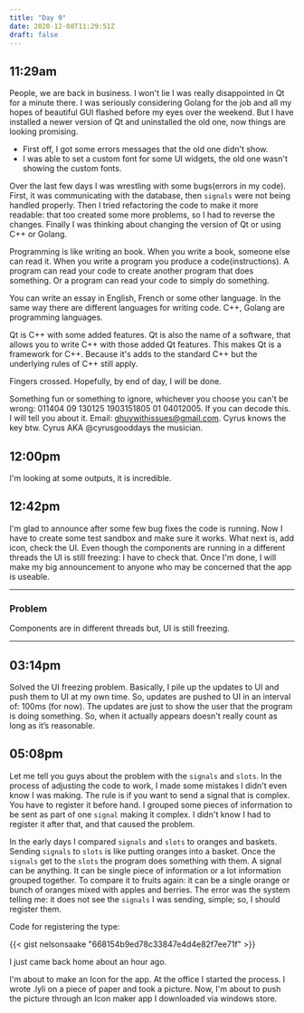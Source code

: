 ```yaml
---
title: "Day 9"
date: 2020-12-08T11:29:51Z
draft: false
---
```


<!-- {{< story/time "11" "29" "am" >}} -->
## 11:29am

People, we are back in business. I won't lie I was really disappointed in Qt for a minute there. I was seriously considering Golang for the job and all my hopes of beautiful GUI flashed before my eyes over the weekend. But I have installed a newer version of Qt and uninstalled the old one, now things are looking promising. <!--more-->
+ First off, I got some errors messages that the old one didn't show.
+ I was able to set a custom font for some UI widgets, the old one wasn't showing the custom fonts. 

Over the last few days I was wrestling with some bugs(errors in my code). First, it was communicating with the database, then `signals` were not being handled properly. Then I tried refactoring the code to make it more readable: that too created some more problems, so I had to reverse the changes. Finally I was thinking about changing the version of Qt or using C++ or Golang.

Programming is like writing an book. When you write a book, someone else can read it. When you write a program you produce a code(instructions). A program can read your code to create another program that does something. Or a program can read your code to simply do something.

You can write an essay in English, French or some other language. In the same way there are different languages for writing code. C++, Golang are programming languages.

Qt is C++ with some added features. Qt is also the name of a software, that allows you to write C++ with those added Qt features. This makes Qt is a framework for C++. Because it's adds to the standard C++ but the underlying rules of C++ still apply.

Fingers crossed. Hopefully, by end of day, I will be done. 

Something fun or something to ignore, whichever you choose you can't be wrong: 011404 09 130125 1903151805 01 04012005.  If you can decode this. I will tell you about it. Email: ghuywithissues@gmail.com. Cyrus knows the key btw. Cyrus AKA @cyrusgooddays the musician. 

<!-- {{< story/time "12" "00" "pm" >}} -->
## 12:00pm

I'm looking at some outputs, it is incredible. 

<!-- {{< story/time "12" "42" "pm" >}} -->
## 12:42pm

I'm glad to announce after some few bug fixes the code is running. Now I have to create some test sandbox and make sure it works. What next is, add icon, check the UI. Even though the components are running in a different threads the UI is still freezing: I have to check that. Once I'm done, I will make my big announcement to anyone who may be concerned that the app is useable. 

<!-- {{< story/problem >}}  -->
---

### Problem

Components are in different threads but, UI is still freezing. 

<!-- {{< /story/problem >}} -->
---

<!-- {{< story/time "3" "14" "pm" >}} -->
## 03:14pm

Solved the UI freezing problem. Basically, I pile up the updates to UI and push them to UI at my own time. So, updates are pushed to UI in an interval of: 100ms (for now). The updates are just to show the user that the program is doing something. So, when it actually appears doesn't really count as long as it’s reasonable. 

<!-- {{< story/time "5" "8" "pm" >}} -->
## 05:08pm

Let me tell you guys about the problem with the `signals` and `slots`. In the process of adjusting the code to work, I made some mistakes I didn't even know I was making. The rule is if you want to send a signal that is complex. You have to register it before hand. I grouped some pieces of information to be sent as part of one `signal` making it complex. I didn't know I had to register it after that, and that caused the problem.

In the early days I compared `signals` and `slots` to oranges and baskets. Sending `signals` to `slots` is like putting oranges into a basket. Once the `signals` get to the `slots` the program does something with them. A signal can be anything. It can be single piece of information or a lot information grouped together. To compare it to fruits again: it can be a single orange or bunch of oranges mixed with apples and berries. The error was the system telling me: it does not see the `signals` I was sending, simple; so, I should register them.

Code for registering the type:

{{< gist nelsonsaake "668154b9ed78c33847e4d4e82f7ee71f" >}}

<!-- *If I had 10 hours to cut down a tree. I would spend 6 sharping my axe.* - Abraham Lincoln.

I guess I should have sharpened my axe more. My axe is programming, is my IDE and "What you know you don't know". Before I start make sure you get the best resources available to you and learn those things you know you don't know but you might need.  -->

I just came back home about an hour ago. 

I'm about to make an Icon for the app. At the office I started the process. I wrote .lyli on a piece of paper and took a picture. Now, I'm about to push the picture through an Icon maker app I downloaded via windows store. 

<!-- {{< story/nav prev="day-8" next="day-10" >}} -->
